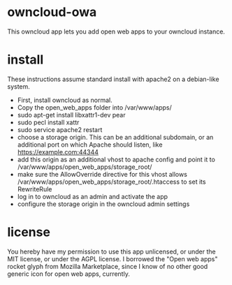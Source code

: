 # owncloud-owa

This owncloud app lets you add open web apps to your owncloud instance.

# install

These instructions assume standard install with apache2 on a debian-like system.

* First, install owncloud as normal. 
* Copy the open\_web\_apps folder into /var/www/apps/
* sudo apt-get install libxattr1-dev pear
* sudo pecl install xattr
* sudo service apache2 restart
* choose a storage origin. This can be an additional subdomain, or an additional port on which Apache should listen, like https://example.com:44344
* add this origin as an additional vhost to apache config and point it to /var/www/apps/open\_web\_apps/storage\_root/
* make sure the AllowOverride directive for this vhost allows /var/www/apps/open\_web\_apps/storage\_root/.htaccess to set its RewriteRule
* log in to owncloud as an admin and activate the app
* configure the storage origin in the owncloud admin settings

# license

You hereby have my permission to use this app unlicensed, or under the MIT license, or under the AGPL license. I borrowed the "Open web apps"
rocket glyph from Mozilla Marketplace, since I know of no other good generic icon for open web apps, currently.
